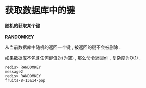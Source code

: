 # 获取数据库中的键

#### 随机的获取某个键

**RANDOMKEY**

从当前数据库中随机的返回一个键 , 被返回的键不会被删除 . 

如果数据库不包含任何键值对\(为空\) , 那么命令返回nli . 复杂度为O\(1\) . 

```
redis> RANDOMKEY
message2
redis> RANDOMKEY
fruits-8-13&14-pop
```



